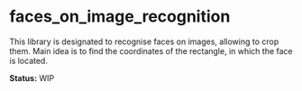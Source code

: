 # faces_on_image_recognition
This library is designated to recognise faces on images, allowing to 
crop them. Main idea is to find the coordinates of the rectangle, in 
which the face is located.

**Status:** WIP
